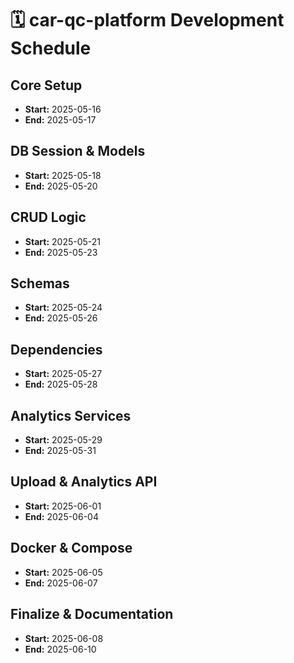 # 🗓️ car-qc-platform Development Schedule

## Core Setup
- **Start:** 2025-05-16
- **End:** 2025-05-17

## DB Session & Models
- **Start:** 2025-05-18
- **End:** 2025-05-20

## CRUD Logic
- **Start:** 2025-05-21
- **End:** 2025-05-23

## Schemas
- **Start:** 2025-05-24
- **End:** 2025-05-26

## Dependencies
- **Start:** 2025-05-27
- **End:** 2025-05-28

## Analytics Services
- **Start:** 2025-05-29
- **End:** 2025-05-31

## Upload & Analytics API
- **Start:** 2025-06-01
- **End:** 2025-06-04

## Docker & Compose
- **Start:** 2025-06-05
- **End:** 2025-06-07

## Finalize & Documentation
- **Start:** 2025-06-08
- **End:** 2025-06-10
